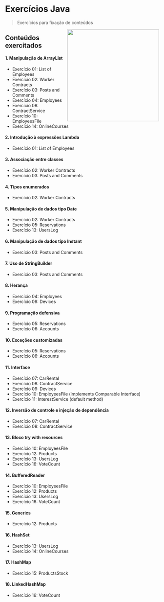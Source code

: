 # Exercícios Java
> Exercícios para fixação de conteúdos
<img src="https://media0.giphy.com/media/3o6fJ5z2bgCLBshZUA/200w.webp" align="right" width="300">

## Conteúdos exercitados
#### 1. Manipulação de ArrayList
   - Exercício 01: List of Employees
   - Exercício 02: Worker Contracts
   - Exercício 03: Posts and Comments
   - Exercício 04: Employees
   - Exercício 08: ContractService
   - Exercício 10: EmployeesFile
   - Exercício 14: OnlineCourses

#### 2. Introdução à expressões Lambda
   - Exercício 01: List of Employees

#### 3. Associação entre classes
   - Exercício 02: Worker Contracts
   - Exercício 03: Posts and Comments
   
#### 4. Tipos enumerados
   - Exercício 02: Worker Contracts

#### 5. Manipulação de dados tipo Date 
   - Exercício 02: Worker Contracts
   - Exercício 05: Reservations
   - Exercício 13: UsersLog

#### 6. Manipulação de dados tipo Instant
   - Exercício 03: Posts and Comments

#### 7. Uso de StringBuilder
   - Exercício 03: Posts and Comments
   
#### 8. Herança
   - Exercício 04: Employees
   - Exercício 09: Devices
    
#### 9. Programação defensiva
   - Exercício 05: Reservations
   - Exercício 06: Accounts
    
#### 10. Exceções customizadas
   - Exercício 05: Reservations
   - Exercício 06: Accounts
    
#### 11. Interface
   - Exercício 07: CarRental
   - Exercício 08: ContractService
   - Exercício 09: Devices
   - Exercício 10: EmployeesFile (implements Comparable Interface)
   - Exercício 11: InterestService (default method)
   
#### 12. Inversão de controle e injeção de dependência
   - Exercício 07: CarRental
   - Exercício 08: ContractService

#### 13. Bloco try with resources
   - Exercício 10: EmployeesFile
   - Exercício 12: Products
   - Exercício 13: UsersLog
   - Exercício 16: VoteCount
   
#### 14. BufferedReader
   - Exercício 10: EmployeesFile
   - Exercício 12: Products
   - Exercício 13: UsersLog
   - Exercício 16: VoteCount   
   
#### 15. Generics
   - Exercício 12: Products

#### 16. HashSet
   - Exercício 13: UsersLog
   - Exercício 14: OnlineCourses
 
#### 17. HashMap
   - Exercício 15: ProductsStock

#### 18. LinkedHashMap
   - Exercício 16: VoteCount 
